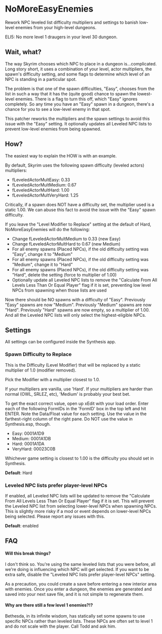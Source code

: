 # NoMoreEasyEnemies
Rework NPC leveled list difficulty multipliers and settings to banish low-level enemies from your high-level dungeons.

ELI5: No more level 1 draugers in your level 30 dungeon.

## Wait, what?
The way Skyrim chooses which NPC to place in a dungeon is...complicated. Long story short, it uses a combination of your level, actor multipliers, the spawn's difficulty setting, and some flags to determine which level of an NPC is standing in a particular spot. 

The problem is that one of the spawn difficulties, "Easy", chooses from the list in such a way that it has the (quite good) chance to spawn the lowest-level enemies. There is a flag to turn this off, which "Easy" ignores completely. So any time you have an "Easy" spawn in a dungeon, there's a chance for you to see a low-level enemy in that spot.

This patcher reworks the multipliers and the spawn settings to avoid this issue with the "Easy" setting.  It optionally updates all Leveled NPC lists to prevent low-level enemies from being spawned.

## How?
The easiest way to explain the HOW is with an example.

By default, Skyrim uses the following spawn difficulty (leveled actors) multipliers:
- fLeveledActorMultEasy: 0.33
- fLeveledActorMultMedium: 0.67
- fLeveledActorMultHard: 1.00
- fLeveledActorMultVeryHard: 1.25

Critically, if a spawn does NOT have a difficulty set, the multiplier used is a static 1.00.  We can abuse this fact to avoid the issue with the "Easy" spawn difficulty.

If you leave the "Level Modifier to Replace" setting at the default of Hard, NoMoreEasyEnemies will do the following:
- Change fLeveledActorMultMedium to 0.33 (new Easy)
- Change fLeveledActorMultHard to 0.67 (new Medium)
- For all enemy spawns (Placed NPCs), if the old difficulty setting was "Easy", change it to "Medium"
- For all enemy spawns (Placed NPCs), if the old difficulty setting was "Medium", change it to "Hard"
- For all enemy spawns (Placed NPCs), if the old difficulty setting was "Hard", delete the setting (force to multiplier of 1.00)
- Optionally update all Leveled NPC lists to remove the "Calculate From All Levels Less Than Or Equal Player" flag if it is set, preventing low level NPCs from spawning when those lists are used

Now there should be NO spawns with a difficulty of "Easy". Previously "Easy" spawns are now "Medium". Previously "Medium" spawns are now "Hard". Previously "Hard" spawns are now empty, so a multiplier of 1.00. And all the Leveled NPC lists will only select the highest-eligible NPCs.

## Settings
All settings can be configured inside the Synthesis app.

### Spawn Difficulty to Replace
This is the Difficulty (Level Modifier) that will be replaced by a static multiplier of 1.0 (modifier removed).

Pick the Modifier with a multiplier closest to 1.0.  

If your multipliers are vanilla, use 'Hard'.
If your multipliers are harder than normal (OWL, SRLEZ, etc), 'Medium' is probably your best bet.

To get the exact correct value, open up xEdit with your load order. Enter each of the following FormIDs in the 'FormID' box in the top left and hit ENTER. Note the Data/Float value for each setting.  Use the value in the farthest-right column of the right pane. Do NOT use the value in Synthesis.esp, though.

- Easy: 0001A1D9
- Medium: 0001A1DB
- Hard: 0001A1DA
- VeryHard: 00023C0B

Whichever game setting is closest to 1.00 is the difficulty you should set in Synthesis.

**Default**: Hard

### Leveled NPC lists prefer player-level NPCs
If enabled, all Leveled NPC lists will be updated to remove the "Calculate From All Levels Less Than Or Equal Player" flag if it is set. This will prevent the Leveled NPC list from selecting lower-level NPCs when spawning NPCs. This is slightly more risky if a mod or event depends on lower-level NPCs being selected. Please report any issues with this.

**Default**: enabled


## FAQ
#### Will this break things?
I don't think so. You're using the same leveled lists that you were before, all we're doing is influencing which NPC will get selected. If you want to be extra safe, disable the "Leveled NPC lists prefer player-level NPCs" setting.

As a precaution, you could create a save before entering a new interior area with enemies. Once you enter a dungeon, the enemies are generated and saved into your next save file, and it is not simple to regenerate them.

#### Why are there still a few level 1 enemies?!?
Bethesda, in its infinite wisdom, has statically set some spawns to use specific NPCs rather than leveled lists. These NPCs are often set to level 1 and do not scale with the player. Call Todd and ask him.